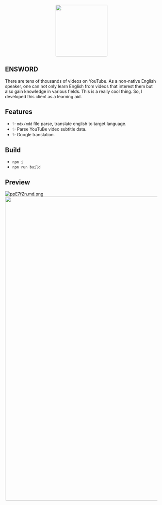<p align="center">
  <img width="170" style="border-radius: 4px;" src="https://www.webwise.ie/wp-content/uploads/2014/04/Slider8.jpg" />
</p>

## ENSWORD
There are tens of thousands of videos on YouTube. As a non-native English speaker, one can not only learn English from videos that interest them but also gain knowledge in various fields. This is a really cool thing. So, I developed this client as a learning aid.

## Features
- ✨ `mdx/mdd` file parse, translate english to target language.
- ✨ Parse YouTuBe video subtitle data.
- ✨ Google translation.

## Build
- `npm i`
- `npm run build`

## Preview
![ppE7fZn.md.png](https://s1.ax1x.com/2023/03/05/ppE7fZn.md.png)
<img width="1000" style="border-radius: 4px;" src="./preview.gif" />